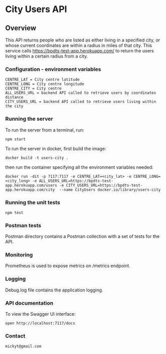 # City Users API

## Overview
This API returns people who are listed as either living in a specified city, or whose current coordinates are within a radius in miles of that city.
This service calls https://bpdts-test-app.herokuapp.com/ to return the users living within a certain radius from a city.

### Configuration - environment variables
```
CENTRE_LAT = City centre latitude
CENTRE_LONG = City centre longitude
CENTRE_CITY = City centre
ALL_USERS_URL = backend API called to retrieve users by coordinates distance 
CITY_USERS_URL = backend API called to retrieve users living within the city
```

### Running the server
To run the server from a terminal, run:

```
npm start
```

To run the server in docker, first build the image:

```
docker build -t users-city . 
```

then run the container specifying all the environment variables needed:

```
docker run -dit -p 7117:7117 -e CENTRE_LAT=<city_lat> -e CENTRE_LONG=<city_long> -e ALL_USERS_URL=https://bpdts-test-app.herokuapp.com/users -e CITY_USERS_URL=https://bpdts-test-app.herokuapp.com/city  --name CityUsers docker.io/library/users-city
```

### Running the unit tests

```
npm test
```

### Postman tests

Postman directory contains a Postman collection with a set of tests for the API.

### Monitoring

Prometheus is used to expose metrics on /metrics endpoint.

### Logging
Debug.log file contains the application logging.

### API documentation
To view the Swagger UI interface:

```
open http://localhost:7117/docs
```

### Contact

```
mickyt@gmail.com
```

